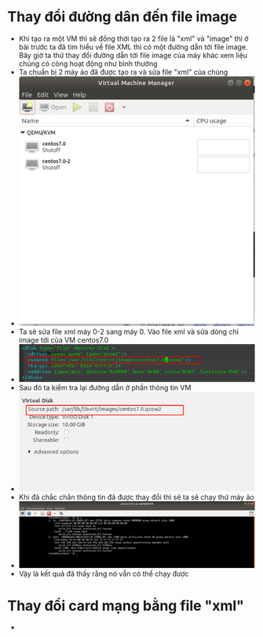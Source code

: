# Thay đổi đường dân đến file image 
- Khi tạo ra một VM thì sẽ đồng thời tạo ra 2 file là "xml" và "image" thì ở bài trước ta đã tìm hiểu về file XML thì có một đường dẫn tới file image. Bây giờ ta thử thay đổi đường dẫn tới file image của máy khác xem liệu chúng có còng hoạt động như bình thường
- Ta chuẩn bị 2 máy ảo đã được tạo ra và sửa file "xml" của chúng
- ![](https://github.com/duckmak14/linux/blob/master/KVM/images/XML_lab/screenshot_1.png)
- Ta sẽ sửa file xml máy 0-2 sang máy 0. Vào file xml và sửa dòng chỉ image tới của VM centos7.0
- ![](https://github.com/duckmak14/linux/blob/master/KVM/images/XML_lab/screenshot.png)
- Sau đó ta kiểm tra lại đường dẫn ở phần thông tin VM 
- ![](https://github.com/duckmak14/linux/blob/master/KVM/images/XML_lab/screenshot9.png)
- Khi đã chắc chắn thông tin đã được thay đổi thì sẽ ta sẽ chạy thứ máy ảo 
- ![](https://github.com/duckmak14/linux/blob/master/KVM/images/XML_lab/screenshot_10.png)
- Vậy là kết quả đã thấy rằng nó vẫn có thể chạy được
# Thay đổi card mạng bằng file "xml"
- 